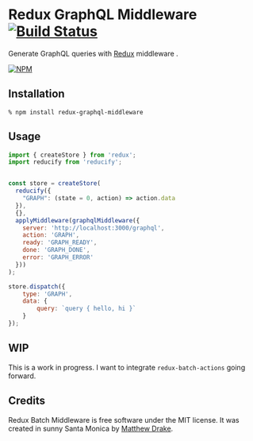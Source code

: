 # Redux GraphQL Middleware [![Build Status](https://travis-ci.org/gtg092x/redux-graphql-middleware.svg?branch=master)](https://travis-ci.org/gtg092x/redux-graphql-middleware)

Generate GraphQL queries with [Redux][] middleware .

[![NPM](https://nodei.co/npm/redux-graphql-middleware.png?downloads=true&stars=true)](https://nodei.co/npm/redux-graphql-middleware/)


## Installation

    % npm install redux-graphql-middleware

## Usage

```js
import { createStore } from 'redux';
import reducify from 'reducify';


const store = createStore(
  reducify({
    "GRAPH": (state = 0, action) => action.data
  }),
  {},
  applyMiddleware(graphqlMiddleware({
    server: 'http://localhost:3000/graphql',
    action: 'GRAPH',
    ready: 'GRAPH_READY',
    done: 'GRAPH_DONE',
    error: 'GRAPH_ERROR'
  }))
);

store.dispatch({
    type: 'GRAPH',
    data: {
        query: `query { hello, hi }`
    }
});

```

## WIP

This is a work in progress. I want to integrate `redux-batch-actions` going forward.

## Credits

Redux Batch Middleware is free software under the MIT license. It was created in sunny Santa Monica by [Matthew Drake][].

[Redux]: https://github.com/reactjs/redux
[Matthew Drake]: http://www.mediadrake.com
